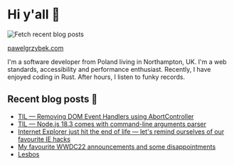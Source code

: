 # Hi y'all 👋

![Fetch recent blog posts](https://github.com/pawelgrzybek/pawelgrzybek/workflows/Fetch%20recent%20blog%20posts/badge.svg)

[pawelgrzybek.com](https://pawelgrzybek.com)

I'm a software developer from Poland living in Northampton, UK. I'm a web standards, accessibility and performance enthusiast. Recently, I have enjoyed coding in Rust. After hours, I listen to funky records.

## Recent blog posts 📝

<!-- FEED-START -->
- [TIL — Removing DOM Event Handlers using AbortController](https://pawelgrzybek.com/til-removing-dom-event-handlers-using-abortcontroller/)
- [TIL — Node.js 18.3 comes with command-line arguments parser](https://pawelgrzybek.com/til-node-js-18-3-comes-with-command-line-arguments-parser/)
- [Internet Explorer just hit the end of life — let's remind ourselves of our favourite IE hacks](https://pawelgrzybek.com/internet-explorer-just-hit-the-end-of-life-lets-remind-ourselves-of-our-favourite-ie-hacks/)
- [My favourite WWDC22 announcements and some disappointments](https://pawelgrzybek.com/my-favourite-wwdc22-announcements-and-some-disappointments/)
- [Lesbos](https://pawelgrzybek.com/lesbos/)
<!-- FEED-END -->
